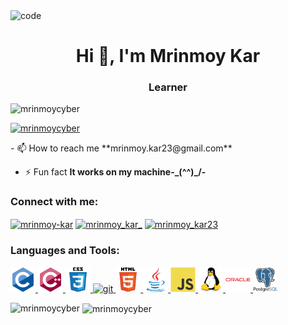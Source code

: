 <img src="giphy.gif" alt="code" style="width:300px">

<h1 align="center">Hi 👋, I'm Mrinmoy Kar</h1>
<h3 align="center">Learner</h3>


<p align="left"> <img src="https://komarev.com/ghpvc/?username=mrinmoycyber&label=Profile%20views&color=0e75b6&style=flat" alt="mrinmoycyber" /> </p>

<p align="left"> <a href="https://github.com/ryo-ma/github-profile-trophy"><img src="https://github-profile-trophy.vercel.app/?username=mrinmoycyber" alt="mrinmoycyber" /></a> </p>
- 📫 How to reach me **mrinmoy.kar23@gmail.com**

- ⚡ Fun fact **It works on my machine-\_(^^)_/-**

<h3 align="left">Connect with me:</h3>
<p align="left">
<a href="https://linkedin.com/in/mrinmoy-kar" target="blank"><img align="center" src="https://cdn.jsdelivr.net/npm/simple-icons@3.0.1/icons/linkedin.svg" alt="mrinmoy-kar" height="30" width="40" /></a>
<a href="https://instagram.com/mrinmoy_kar_" target="blank"><img align="center" src="https://cdn.jsdelivr.net/npm/simple-icons@3.0.1/icons/instagram.svg" alt="mrinmoy_kar_" height="30" width="40" /></a>
<a href="https://www.hackerrank.com/mrinmoy_kar23" target="blank"><img align="center" src="https://cdn.jsdelivr.net/npm/simple-icons@3.0.1/icons/hackerrank.svg" alt="mrinmoy_kar23" height="30" width="40" /></a>
</p>

<h3 align="left">Languages and Tools:</h3>
<p align="left"> <a href="https://www.cprogramming.com/" target="_blank"> <img src="https://raw.githubusercontent.com/devicons/devicon/master/icons/c/c-original.svg" alt="c" width="40" height="40"/> </a> <a href="https://www.w3schools.com/cpp/" target="_blank"> <img src="https://raw.githubusercontent.com/devicons/devicon/master/icons/cplusplus/cplusplus-original.svg" alt="cplusplus" width="40" height="40"/> </a> <a href="https://www.w3schools.com/css/" target="_blank"> <img src="https://raw.githubusercontent.com/devicons/devicon/master/icons/css3/css3-original-wordmark.svg" alt="css3" width="40" height="40"/> </a> <a href="https://git-scm.com/" target="_blank"> <img src="https://www.vectorlogo.zone/logos/git-scm/git-scm-icon.svg" alt="git" width="40" height="40"/> </a> <a href="https://www.w3.org/html/" target="_blank"> <img src="https://raw.githubusercontent.com/devicons/devicon/master/icons/html5/html5-original-wordmark.svg" alt="html5" width="40" height="40"/> </a> <a href="https://www.java.com" target="_blank"> <img src="https://raw.githubusercontent.com/devicons/devicon/master/icons/java/java-original.svg" alt="java" width="40" height="40"/> </a> <a href="https://developer.mozilla.org/en-US/docs/Web/JavaScript" target="_blank"> <img src="https://raw.githubusercontent.com/devicons/devicon/master/icons/javascript/javascript-original.svg" alt="javascript" width="40" height="40"/> </a> <a href="https://www.linux.org/" target="_blank"> <img src="https://raw.githubusercontent.com/devicons/devicon/master/icons/linux/linux-original.svg" alt="linux" width="40" height="40"/> </a> <a href="https://www.oracle.com/" target="_blank"> <img src="https://raw.githubusercontent.com/devicons/devicon/master/icons/oracle/oracle-original.svg" alt="oracle" width="40" height="40"/> </a> <a href="https://www.postgresql.org" target="_blank"> <img src="https://raw.githubusercontent.com/devicons/devicon/master/icons/postgresql/postgresql-original-wordmark.svg" alt="postgresql" width="40" height="40"/> </a> </p>

<p><img align="left" src="https://github-readme-stats.vercel.app/api/top-langs?username=mrinmoycyber&show_icons=true&locale=en&layout=compact" alt="mrinmoycyber" /></p>

<p>&nbsp;<img align="center" src="https://github-readme-stats.vercel.app/api?username=mrinmoycyber&show_icons=true&locale=en" alt="mrinmoycyber" /></p>
